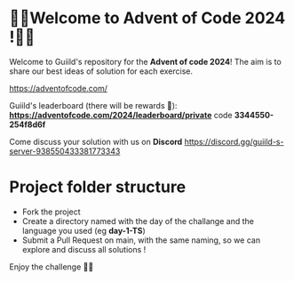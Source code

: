 🎁🎄Welcome to Advent of Code 2024 !🎄🎁
==================

Welcome to Guiild's repository for the **Advent of code 2024**! The aim is to share our best ideas of solution for each exercise.

https://adventofcode.com/

Guiild's leaderboard (there will be rewards 🏅): **https://adventofcode.com/2024/leaderboard/private** code **3344550-254f8d6f**

Come discuss your solution with us on **Discord** https://discord.gg/guiild-s-server-938550433381773343

Project folder structure
=============================== 
* Fork the project
* Create a directory named with the day of the challange and the language you used (eg **day-1-TS**)
* Submit a Pull Request on main, with the same naming, so we can explore and discuss all solutions !


 Enjoy the challenge 🤯🎄
